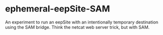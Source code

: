 # ephemeral-eepSite-SAM
An experiment to run an eepSite with an intentionally temporary destination
using the SAM bridge. Think the netcat web server trick, but with SAM.
